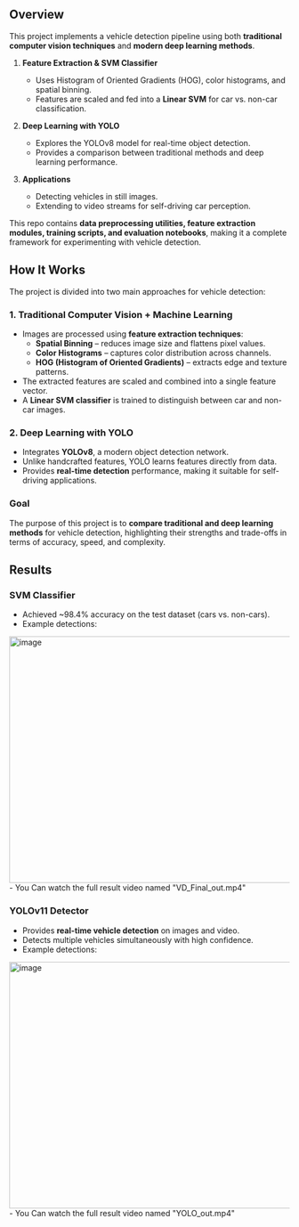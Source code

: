 ## Overview  

This project implements a vehicle detection pipeline using both **traditional computer vision techniques** and **modern deep learning methods**.  

1. **Feature Extraction & SVM Classifier**  
   - Uses Histogram of Oriented Gradients (HOG), color histograms, and spatial binning.  
   - Features are scaled and fed into a **Linear SVM** for car vs. non-car classification.  

2. **Deep Learning with YOLO**  
   - Explores the YOLOv8 model for real-time object detection.  
   - Provides a comparison between traditional methods and deep learning performance.  

3. **Applications**  
   - Detecting vehicles in still images.  
   - Extending to video streams for self-driving car perception.  

This repo contains **data preprocessing utilities, feature extraction modules, training scripts, and evaluation notebooks**, making it a complete framework for experimenting with vehicle detection.  
## How It Works  

The project is divided into two main approaches for vehicle detection:  

### 1. Traditional Computer Vision + Machine Learning  
- Images are processed using **feature extraction techniques**:  
  - **Spatial Binning** – reduces image size and flattens pixel values.  
  - **Color Histograms** – captures color distribution across channels.  
  - **HOG (Histogram of Oriented Gradients)** – extracts edge and texture patterns.  
- The extracted features are scaled and combined into a single feature vector.  
- A **Linear SVM classifier** is trained to distinguish between car and non-car images.  

### 2. Deep Learning with YOLO  
- Integrates **YOLOv8**, a modern object detection network.  
- Unlike handcrafted features, YOLO learns features directly from data.  
- Provides **real-time detection** performance, making it suitable for self-driving applications.  

### Goal  
The purpose of this project is to **compare traditional and deep learning methods** for vehicle detection, highlighting their strengths and trade-offs in terms of accuracy, speed, and complexity.  

## Results  

### SVM Classifier  
- Achieved ~98.4% accuracy on the test dataset (cars vs. non-cars).
- Example detections:
<img width="960" height="443" alt="image" src="https://github.com/user-attachments/assets/60b55de6-401f-464a-be76-c1f2abd1f0bc" />
 - You Can watch the full result video named "VD_Final_out.mp4"

### YOLOv11 Detector  
- Provides **real-time vehicle detection** on images and video.  
- Detects multiple vehicles simultaneously with high confidence.  
- Example detections:  
<img width="960" height="443" alt="image" src="https://github.com/user-attachments/assets/e8856527-2605-4f22-bc59-b1d2a8b4bad3" />
 - You Can watch the full result video named "YOLO_out.mp4"





